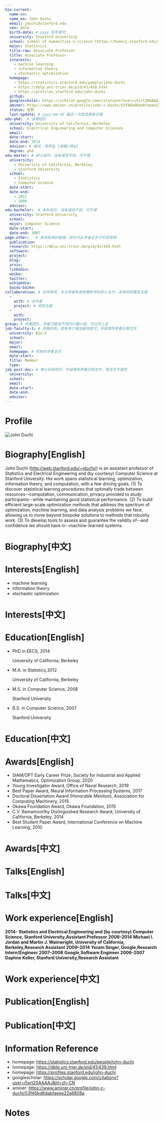 ```yaml
---
bio-current:
  name-cn: 
  name_en: John Duchi
  email: jduchi@stanford.edu
  sex: male
  birth-date: # yyyy 到年即可
  university: Stanford University 
  school: School of humanities & science [https://humsci.stanford.edu/]
  major: Statistics
  title-raw: Associate Professor
  title: Associate Professor
  interests:
    - machine learning
    - information theory
    - stochastic optimization
  homepage: 
    - https://statistics.stanford.edu/people/john-duchi
    - https://dblp.uni-trier.de/pid/41/439.html
    - https://profiles.stanford.edu/john-duchi
  github: 
  googlescholar: https://scholar.google.com/citations?user=i5srt20AAAAJ&hl=zh-CN 
  aminer: https://www.aminer.cn/profile/john-c-duchi/53f46bd6dabfaeee22a6808a
  status: 在职
  last-update: # yyyy-mm-dd 最近一次信息更新日期
edu-phd:  # 读博经历
  university: University of California, Berkeley
  school: Electrical Engineering and Computer Sciences
  email: 
  date-start: 
  date-end: 2014 
  advisor: # 格式：导师名 [邮箱/网址]
  degree: phd
edu-master: # 硕士经历，没有或找不到，可不填
  university: 
    - University of California, Berkeley
    - Stanford University
  school: 
    - Statistics
    - Computer Science
  date-start: 
  date-end:
    - 2012
    - 2008 
  advisor:
edu-bachelor:  # 本科经历，没有或找不到，可不填
  university: Stanford University
  school: 
  major: Computer Science
  date-start: 
  date-end: 2007 
page-other:   # 其他有用的链接，部分可从学者主页子栏目获得
  publication: 
  research: https://dblp.uni-trier.de/pid/41/439.html
  software: 
  project: 
  blog: 
  arxiv: 
  linkedin: 
  weibo:
  twitter:
  wikipedia:
  baidu-baike:
collaboration: # 合作研究，关注学者和其他哪些学科的人合作，具体研究哪些主题
  - 
    with: # 合作者
    project: # 研究主题
  - 
    with: 
    project: 
group: # 所属团队，学者可能有不同的兴趣小组，可以列上去
job-faculty-1: # 所属机构，若有多个增加编号即可，字段填写参看示例文件
  university: Bio-X
  school: 
  major: 
  email: 
  homepage: # 机构内学者主页
  date-start: 
  title: Member
  type: 
job-post-doc: # 博士后研究员，字段填写参看示例文件，若无可不填写
  university: 
  school: 
  email: 
  date-start: 
  date-end: 
  advisor: 
---
```


# Profile

![John Duchi](https://statistics.stanford.edu/sites/g/files/sbiybj6031/f/styles/large-square/public/Duchi.jpg?itok=AFR-smPM)

# Biography[English]

John Duchi (http://web.stanford.edu/~jduchi/) is an assistant professor of Statistics and Electrical Engineering and (by courtesy) Computer Science at Stanford University. His work spans statistical learning, optimization, information theory, and computation, with a few driving goals. (1) To discover statistical learning procedures that optimally trade between resources--computation, communication, privacy provided to study participants--while maintaining good statistical performance. (2) To build efficient large-scale optimization methods that address the spectrum of optimization, machine learning, and data analysis problems we face, allowing us to move beyond bespoke solutions to methods that robustly work. (3) To develop tools to assess and guarantee the validity of--and confidence we should have in--machine-learned systems.

# Biography[中文]

# Interests[English]

- machine learning
- information theory
- stochastic optimization

# Interests[中文]

# Education[English]

- PhD in EECS, 2014
    
    University of California, Berkeley

- M.A. in  Statistics,2012
    
    University of California, Berkeley

- M.S. in  Computer Science, 2008
    
    Stanford University

- B.S. in Computer Science, 2007
    
    Stanford University

# Education[中文]

# Awards[English]

- SIAM/OPT Early Career Prize, Society for Industrial and Applied Mathematics, Optimization Group, 2020
- Young Investigator Award, Office of Naval Research, 2019
- Best Paper Award, Neural Information Processing Systems, 2017
- Doctoral Dissertation Award (Honorable Mention), Association for Computing Machinery, 2015
- Okawa Foundation Award, Okawa Foundation, 2015
- C.V. Ramamoorthy Distinguished Research Award, University of California, Berkeley, 2014
- Best Student Paper Award, International Conference on Machine Learning, 2010

# Awards[中文]

# Talks[English]

# Talks[中文]

# Work experience[English]

**2014-** **Statistics and Electrical Engineering and (by courtesy) Computer Science, Stanford University,Assistant Professor**
**2008–2014** **Michael I. Jordan and Martin J. Wainwright, University of California, Berkeley,Research Assistant**
**2009–2014** **Yoram Singer, Google,Research Intern/Engineer**
**2007–2008** **Google,Software Engineer**
**2006–2007** **Daphne Koller, Stanford University,Research Assistant**

# Work experience[中文]

# Publication[English]

# Publication[中文]

# Information Reference

- homepage: https://statistics.stanford.edu/people/john-duchi
- homepage: https://dblp.uni-trier.de/pid/41/439.html
- homepage: https://profiles.stanford.edu/john-duchi
- googlescholar: https://scholar.google.com/citations?user=i5srt20AAAAJ&hl=zh-CN 
- aminer: https://www.aminer.cn/profile/john-c-duchi/53f46bd6dabfaeee22a6808a

# Notes